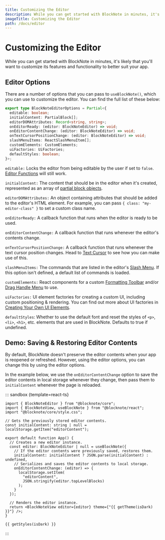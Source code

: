 ```yaml
---
title: Customizing the Editor
description: While you can get started with BlockNote in minutes, it's likely that you'll want to customize its features and functionality to better suit your app.
imageTitle: Customizing the Editor
path: /docs/editor
---
```


<script setup>
import { useData } from 'vitepress';
import { getTheme, getStyles } from "../demoUtils";

const { isDark } = useData();
</script>

# Customizing the Editor

While you can get started with BlockNote in minutes, it's likely that you'll
want to customize its features and functionality to better suit your app.

## Editor Options

There are a number of options that you can pass to `useBlockNote()`, which you
can use to customize the editor. You can find the full list of these below:

```typescript
export type BlockNoteEditorOptions = Partial<{
  editable: boolean;
  initialContent: PartialBlock[];
  editorDOMAttributes: Record<string, string>;
  onEditorReady: (editor: BlockNoteEditor) => void;
  onEditorContentChange: (editor: BlockNoteEditor) => void;
  onTextCursorPositionChange: (editor: BlockNoteEditor) => void;
  slashMenuItems: ReactSlashMenuItem[];
  customElements: CustomElements;
  uiFactories: UiFactories;
  defaultStyles: boolean;
}>;
```

`editable:` Locks the editor from being editable by the user if set to `false`. [Editor Functions](/docs/blocks#editor-functions) will still work.

`initialContent:` The content that should be in the editor when it's created, represented as an array of [partial block objects](/docs/manipulating-blocks#partial-blocks).

`editorDOMAttributes:` An object containing attributes that should be added to the editor's HTML element. For example, you can pass `{ class: "my-editor-class" }` to set a custom class name.

`onEditorReady:` A callback function that runs when the editor is ready to be used.

`onEditorContentChange:` A callback function that runs whenever the editor's contents change.

`onTextCursorPositionChange:` A callback function that runs whenever the text cursor position changes. Head to [Text Cursor](/docs/cursor-selections#text-cursor) to see how you can make use of this.

`slashMenuItems:` The commands that are listed in the editor's [Slash Menu](/docs/slash-menu). If this option isn't defined, a default list of commands is loaded.

`customElements:` React components for a custom [Formatting Toolbar](/docs/formatting-toolbar#custom-formatting-toolbar) and/or [Drag Handle Menu](/docs/side-menu#custom-drag-handle-menu) to use.

`uiFactories:` UI element factories for creating a custom UI, including custom positioning & rendering. You can find out more about UI factories in [Creating Your Own UI Elements](/docs/vanilla-js#creating-your-own-ui-elements).

`defaultStyles`: Whether to use the default font and reset the styles of `<p>`, `<li>`, `<h1>`, etc. elements that are used in BlockNote. Defaults to true if undefined.

## Demo: Saving & Restoring Editor Contents

By default, BlockNote doesn't preserve the editor contents when your app is reopened or refreshed. However, using the editor options, you can change this by using the editor options.

In the example below, we use the `onEditorContentChange` option to save the editor contents in local storage whenever they change, then pass them to `initialContent` whenever the page is reloaded.

::: sandbox {template=react-ts}

```typescript-vue /App.tsx
import { BlockNoteEditor } from "@blocknote/core";
import { BlockNoteView, useBlockNote } from "@blocknote/react";
import "@blocknote/core/style.css";

// Gets the previously stored editor contents.
const initialContent: string | null = localStorage.getItem("editorContent");

export default function App() {
  // Creates a new editor instance.
  const editor: BlockNoteEditor | null = useBlockNote({
    // If the editor contents were previously saved, restores them.
    initialContent: initialContent ? JSON.parse(initialContent) : undefined,
    // Serializes and saves the editor contents to local storage.
    onEditorContentChange: (editor) => {
      localStorage.setItem(
        "editorContent",
        JSON.stringify(editor.topLevelBlocks)
      );
    }
  });

  // Renders the editor instance.
  return <BlockNoteView editor={editor} theme={"{{ getTheme(isDark) }}"} />;
}
```

```css-vue /styles.css [hidden]
{{ getStyles(isDark) }}
```

:::
